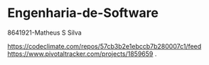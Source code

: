 # Engenharia-de-Software
8641921-Matheus S Silva


https://codeclimate.com/repos/57cb3b2e1ebccb7b280007c1/feed
https://www.pivotaltracker.com/projects/1859659
.